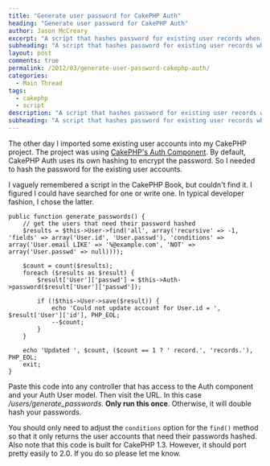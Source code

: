 ```yaml
---
title: "Generate user password for CakePHP Auth"
heading: "Generate user password for CakePHP Auth"
author: Jason McCreary
excerpt: "A script that hashes password for existing user records when using CakePHP Auth."
subheading: "A script that hashes password for existing user records when using CakePHP Auth."
layout: post
comments: true
permalink: /2012/03/generate-user-password-cakephp-auth/
categories:
  - Main Thread
tags:
  - cakephp
  - script
description: "A script that hashes password for existing user records when using CakePHP Auth."
subheading: "A script that hashes password for existing user records when using CakePHP Auth."
---
```

The other day I imported some existing user accounts into my CakePHP project. The project was using [CakePHP's Auth Component][1]. By default, CakePHP Auth uses its own hashing to encrypt the password. So I needed to hash the password for the existing user accounts.

I vaguely remembered a script in the CakePHP Book, but couldn't find it. I figured I could have searched for one or write one. In typical developer fashion, I chose the latter.

    public function generate_passwords() {
        // get the users that need their password hashed
        $results = $this->User->find('all', array('recursive' => -1, 'fields' => array('User.id', 'User.passwd'), 'conditions' => array('User.email LIKE' => '%@example.com', 'NOT' => array('User.passwd' => null))));
    
        $count = count($results);
        foreach ($results as $result) {
            $result['User']['passwd'] = $this->Auth->password($result['User']['passwd']);
    
            if (!$this->User->save($result)) {
                echo 'Could not update account for User.id = ', $result['User']['id'], PHP_EOL;
                --$count;
            }
        }
    
        echo 'Updated ', $count, ($count == 1 ? ' record.', 'records.'),  PHP_EOL;
        exit;
    }
    

Paste this code into any controller that has access to the Auth component and your Auth User model. Then visit the URL. In this case */users/generate_passwords*. **Only run this once**. Otherwise, it will double hash your passwords.

You should only need to adjust the `conditions` option for the `find()` method so that it only returns the user accounts that need their passwords hashed. Also note that this code is built for CakePHP 1.3. However, it should port pretty easily to 2.0. If you do so please let me know.

 [1]: http://book.cakephp.org/1.3/view/1250/Authentication
